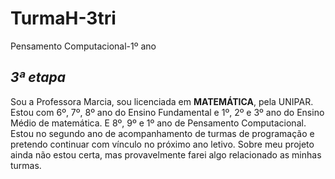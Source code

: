 # TurmaH-3tri
Pensamento Computacional-1º ano
## _3ª etapa_
Sou a Professora Marcia, sou licenciada em **MATEMÁTICA**, pela UNIPAR.
Estou com 6º, 7º, 8º ano do Ensino Fundamental e 1º, 2º e 3º ano do Ensino Médio de matemática. E 8º, 9º e 1º ano de Pensamento Computacional.
Estou no segundo ano de acompanhamento de turmas de programação e pretendo continuar com vínculo no próximo ano letivo.
Sobre meu projeto ainda não estou certa, mas provavelmente farei algo relacionado as minhas turmas.
